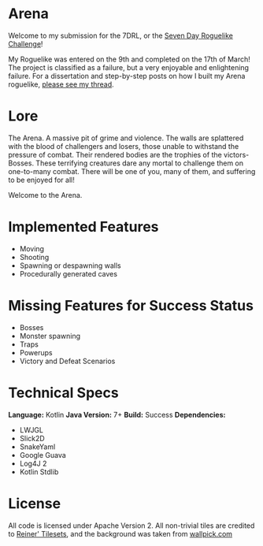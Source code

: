 Arena
====

Welcome to my submission for the 7DRL, or the [Seven Day Roguelike Challenge](http://7drl.roguetemple.com/)!

My Roguelike was entered on the 9th and completed on the 17th of March! The project is classified as a failure, but a
very enjoyable and enlightening failure. For a dissertation and step-by-step posts on how I built my Arena roguelike,
[please see my thread](http://forums.roguetemple.com/index.php?topic=3933.0).

Lore
====

The Arena. A massive pit of grime and violence. The walls are splattered with the blood of challengers and losers, those
unable to withstand the pressure of combat. Their rendered bodies are the trophies of the victors- Bosses. These
terrifying creatures dare any mortal to challenge them on one-to-many combat. There will be one of you, many of them,
and suffering to be enjoyed for all!

Welcome to the Arena.

Implemented Features
====

- Moving
- Shooting
- Spawning or despawning walls
- Procedurally generated caves

Missing Features for Success Status
====

- Bosses
- Monster spawning
- Traps
- Powerups
- Victory and Defeat Scenarios

Technical Specs
====

**Language:** Kotlin
**Java Version:** 7+
**Build:** Success
**Dependencies:**

- LWJGL
- Slick2D
- SnakeYaml
- Google Guava
- Log4J 2
- Kotlin Stdlib

License
====

All code is licensed under Apache Version 2. All non-trivial tiles are credited to [Reiner' Tilesets](http://www.reinerstilesets.de/),
and the background was taken from [wallpick.com](http://www.wallpick.com/paint-black-wallpaper.html)